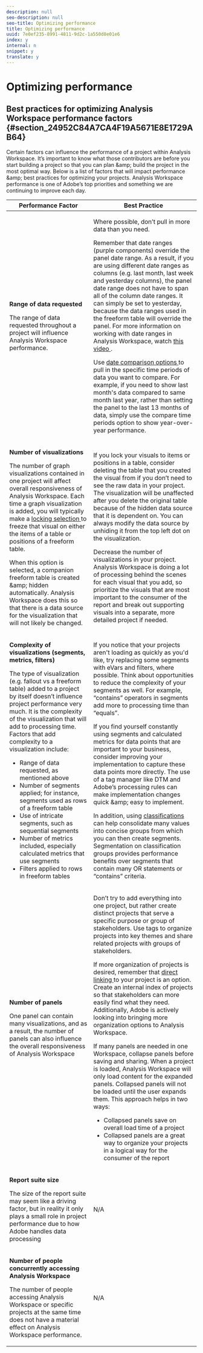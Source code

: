 ```yaml
---
description: null
seo-description: null
seo-title: Optimizing performance
title: Optimizing performance
uuid: 7e0ef235-8991-4811-9d2c-1a550d8e01e6
index: y
internal: n
snippet: y
translate: y
---
```


# Optimizing performance


## Best practices for optimizing Analysis Workspace performance factors {#section_24952C84A7CA4F19A5671E8E1729AB64}

Certain factors can influence the performance of a project within Analysis Workspace. It’s important to know what those contributors are before you start building a project so that you can plan &amp;amp; build the project in the most optimal way. Below is a list of factors that will impact performance &amp;amp; best practices for optimizing your projects. Analysis Workspace performance is one of Adobe’s top priorities and something we are continuing to improve each day. 

<table id="table_E9EFB7BF73CD41CD9F6975C7FD14B7C2"> 
 <thead> 
  <tr> 
   <th colname="col1" class="entry"> Performance Factor </th> 
   <th colname="col2" class="entry"> Best Practice </th> 
  </tr> 
 </thead>
 <tbody> 
  <tr> 
   <td colname="col1"> <p><b>Range of data requested</b> </p> <p>The range of data requested throughout a project will influence Analysis Workspace performance. </p> </td> 
   <td colname="col2"> <p>Where possible, don’t pull in more data than you need. </p> <p>Remember that date ranges (purple components) override the panel date range. As a result, if you are using different date ranges as columns (e.g. last month, last week and yesterday columns), the panel date range does not have to span all of the column date ranges. It can simply be set to yesterday, because the data ranges used in the freeform table will override the panel. For more information on working with date ranges in Analysis Workspace, watch <a href="https://www.youtube.com/watch?v=ybmv6EBmhn0" format="https" scope="external"> this video </a>. </p> <p>Use <a href="time_comparison.xml#concept_93BCAD81B7A54ABBBA5CD9E419F6F764" format="dita" scope="local"> date comparison options </a> to pull in the specific time periods of data you want to compare. For example, if you need to show last month's data compared to same month last year, rather than setting the panel to the last 13 months of data, simply use the compare time periods option to show year-over-year performance. </p> <p> </p> </td> 
  </tr> 
  <tr> 
   <td colname="col1"> <p><b>Number of visualizations </b> </p> <p>The number of graph visualizations contained in one project will affect overall responsiveness of Analysis Workspace. Each time a graph visualization is added, you will typically make a <a href="t_sync_visualization.xml#task_A73B065DC3834AFCA422E364A1468099" format="dita" scope="local"> locking selection </a> to freeze that visual on either the items of a table or positions of a freeform table. </p> <p>When this option is selected, a companion freeform table is created &amp;amp; hidden automatically. Analysis Workspace does this so that there is a data source for the visualization that will not likely be changed. </p> <p> </p> </td> 
   <td colname="col2"> <p>If you lock your visuals to items or positions in a table, consider deleting the table that you created the visual from if you don’t need to see the raw data in your project. The visualization will be unaffected after you delete the original table because of the hidden data source that it is dependent on. You can always modify the data source by unhiding it from the top left dot on the visualization. </p> <p>Decrease the number of visualizations in your project. Analysis Workspace is doing a lot of processing behind the scenes for each visual that you add, so prioritize the visuals that are most important to the consumer of the report and break out supporting visuals into a separate, more detailed project if needed. </p> </td> 
  </tr> 
  <tr> 
   <td colname="col1"> <p><b>Complexity of visualizations (segments, metrics, filters)</b> </p> <p>The type of visualization (e.g. fallout vs a freeform table) added to a project by itself doesn’t influence project performance very much. It is the complexity of the visualization that will add to processing time. Factors that add complexity to a visualization include: </p> 
    <ul id="ul_3B91DABC8B714C25868FDA7ABDAC4279"> 
     <li id="li_AC1722BEB37B44C1981F83A83CE13F67">Range of data requested, as mentioned above </li> 
     <li id="li_319785136D364B869FB216A2E77AEE55">Number of segments applied; for instance, segments used as rows of a freeform table </li> 
     <li id="li_15F1A7F8EB274F518D1DFEA270E648B4">Use of intricate segments, such as sequential segments </li> 
     <li id="li_DF8440A3201D4FC8B0B89B57E3963784">Number of metrics included, especially calculated metrics that use segments </li> 
     <li id="li_92885BEB3C6F4508AE1D6894519DFD7F">Filters applied to rows in freeform tables </li> 
    </ul> <p> </p> </td> 
   <td colname="col2"> <p>If you notice that your projects aren't loading as quickly as you'd like, try replacing some segments with eVars and filters, where possible. Think about opportunities to reduce the complexity of your segments as well. For example, “contains” operators in segments add more to processing time than “equals”. </p> <p>If you find yourself constantly using segments and calculated metrics for data points that are important to your business, consider improving your implementation to capture these data points more directly. The use of a tag manager like DTM and Adobe’s processing rules can make implementation changes quick &amp;amp; easy to implement. </p> <p>In addition, using <a href="https://marketing.adobe.com/resources/help/en_US/reference/classifications.html" format="html" scope="external"> classifications </a> can help consolidate many values into concise groups from which you can then create segments. Segmentation on classification groups provides performance benefits over segments that contain many OR statements or “contains” criteria. </p> </td> 
  </tr> 
  <tr> 
   <td colname="col1"> <p><b>Number of panels </b> </p> <p>One panel can contain many visualizations, and as a result, the number of panels can also influence the overall responsiveness of Analysis Workspace </p> </td> 
   <td colname="col2"> <p>Don’t try to add everything into one project, but rather create distinct projects that serve a specific purpose or group of stakeholders. Use tags to organize projects into key themes and share related projects with groups of stakeholders. </p> <p>If more organization of projects is desired, remember that <a href="https://www.youtube.com/watch?v=6IOEewflG2U" format="https" scope="external"> direct linking </a> to your project is an option. Create an internal index of projects so that stakeholders can more easily find what they need. Additionally, Adobe is actively looking into bringing more organization options to Analysis Workspace. </p> <p>If many panels are needed in one Workspace, collapse panels before saving and sharing. When a project is loaded, Analysis Workspace will only load content for the expanded panels. Collapsed panels will not be loaded until the user expands them. This approach helps in two ways: </p> 
    <ul id="ul_5533C2418D364120BEF5C388E2DB8216"> 
     <li id="li_F558D6C90AC14875AC9C59ECEFFFF461">Collapsed panels save on overall load time of a project </li> 
     <li id="li_CD0A51F11CB146918A79F4622FAA700E">Collapsed panels are a great way to organize your projects in a logical way for the consumer of the report </li> 
    </ul> <p> </p> </td> 
  </tr> 
  <tr> 
   <td colname="col1"> <p><b>Report suite size</b> </p> <p>The size of the report suite may seem like a driving factor, but in reality it only plays a small role in project performance due to how Adobe handles data processing </p> <p> </p> </td> 
   <td colname="col2"> <p> N/A </p> </td> 
  </tr> 
  <tr> 
   <td colname="col1"> <p><b>Number of people concurrently accessing Analysis Workspace</b> </p> <p>The number of people accessing Analysis Workspace or specific projects at the same time does not have a material effect on Analysis Workspace performance. </p> <p> </p> </td> 
   <td colname="col2"> <p>N/A </p> </td> 
  </tr> 
 </tbody> 
</table>

